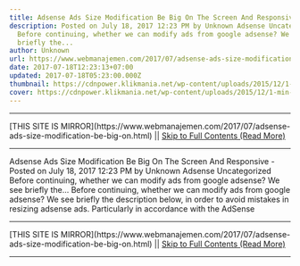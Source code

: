 ```yaml
---
title: Adsense Ads Size Modification Be Big On The Screen And Responsive
description: Posted on July 18, 2017 12:23 PM by Unknown Adsense Uncategorized
  Before continuing, whether we can modify ads from google adsense? We see
  briefly the...
author: Unknown
url: https://www.webmanajemen.com/2017/07/adsense-ads-size-modification-be-big-on.html
date: 2017-07-18T12:23:13+07:00
updated: 2017-07-18T05:23:00.000Z
thumbnail: https://cdnpower.klikmania.net/wp-content/uploads/2015/12/1-min-3-1024x499.png
cover: https://cdnpower.klikmania.net/wp-content/uploads/2015/12/1-min-3-1024x499.png
---
```


<hr/> [THIS SITE IS MIRROR](https://www.webmanajemen.com/2017/07/adsense-ads-size-modification-be-big-on.html) || <a href="https://www.webmanajemen.com/2017/07/adsense-ads-size-modification-be-big-on.html" rel="follow" class="button" id="read-more">Skip to Full Contents (Read More)</a> <hr/> Adsense Ads Size Modification Be Big On The Screen And Responsive - Posted on July 18, 2017 12:23 PM by Unknown Adsense Uncategorized Before continuing, whether we can modify ads from google adsense? We see briefly the... Before continuing, whether we can modify ads from google adsense? We see briefly the description below, in order to avoid mistakes in resizing adsense ads.
Particularly in accordance with  the AdSense <hr/> [THIS SITE IS MIRROR](https://www.webmanajemen.com/2017/07/adsense-ads-size-modification-be-big-on.html) || <a href="https://www.webmanajemen.com/2017/07/adsense-ads-size-modification-be-big-on.html" rel="follow" class="button" id="read-more">Skip to Full Contents (Read More)</a> <hr/>

<script>
    if (location.host.includes('dimaslanjaka12')) {
      location.replace('https://www.webmanajemen.com/2017/07/adsense-ads-size-modification-be-big-on.html');
    }
  </script>